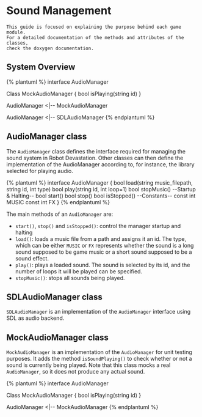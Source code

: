 # Sound Management

```
This guide is focused on explaining the purpose behind each game module. 
For a detailed documentation of the methods and attributes of the classes, 
check the doxygen documentation.  
```

## System Overview
{% plantuml %}
interface AudioManager 

Class MockAudioManager {
 bool isPlaying(string id)
}

AudioManager <|-- MockAudioManager

AudioManager <|-- SDLAudioManager
{% endplantuml %}



## AudioManager class

The `AudioManager` class defines the interface required for managing the sound system in Robot Devastation. Other classes can then define the implementation of the AudioManager according to, for instance, the library selected for playing audio.

{% plantuml %}
interface AudioManager {
    bool load(string music_filepath, string id, int type)
    bool play(string id, int loop=1)
    bool stopMusic()
    --Startup & Halting--
    bool start()
    bool stop()
    bool isStopped()
    --Constants--
    const int MUSIC
    const int FX
}
{% endplantuml %}

The main methods of an `AudioManager` are: 
* `start()`, `stop()` and `isStopped()`: control the manager startup and halting
* `load()`: loads a music file from a path and assigns it an id. The type, which can be either `MUSIC` or `FX` represents whether the sound is a long sound supposed to be game music or a short sound supposed to be a sound effect.
* `play()`: plays a loaded sound. The sound is selected by its id, and the number of loops it will be played can be specified.
* `stopMusic()`: stops all sounds being played.

## SDLAudioManager class
`SDLAudioManager` is an implementation of the `AudioManager` interface using SDL as audio backend. 

## MockAudioManager class
`MockAudioManager` is an implementation of the `AudioManager` for unit testing purposes.
It adds the method `isSoundPlaying()` to check whether or not a sound is currently being played. Note that this class mocks a real `AudioManager`, so it does not produce any actual sound.

{% plantuml %}
interface AudioManager 

Class MockAudioManager {
 bool isPlaying(string id)
}

AudioManager <|-- MockAudioManager
{% endplantuml %}
